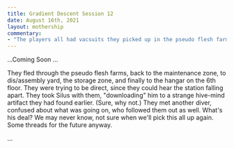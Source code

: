 ```yaml
---
title: Gradient Descent Session 12
date: August 16th, 2021
layout: mothership
commentary:
- "The players all had vacsuits they picked up in the pseudo flesh farms. I had rolled to see how long it took to get down to Monarch, since the adventure says hours: 2 hours. So I said they were down to 8 hours 02 from their time getting to level 5, messing up Monarch, and getting back to the farms. Life support would die in 5 hours, and the station would tear itself apart in 10. I did much more careful turn tracking than I had previously, so that I'd know if they were bumping up against either time limit while making their way out."
---
```


...Coming Soon ...

They fled through the pseudo flesh farms, back to the maintenance zone, to dis/assembly yard, the storage zone, and finally to the hangar on the 6th floor. They were trying to be direct, since they could hear the station falling apart. They took Silus with them, "downloading" him to a strange hive-mind artifact they had found earlier. (Sure, why not.) They met another diver, confused about what was going on, who followed them out as well. What's his deal? We may never know, not sure when we'll pick this all up again. Some threads for the future anyway.

...